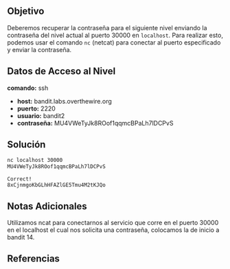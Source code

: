 ## Objetivo
Deberemos recuperar la contraseña para el siguiente nivel enviando la contraseña del nivel actual al puerto 30000 en `localhost`. Para realizar esto, podemos usar el comando `nc` (netcat) para conectar al puerto especificado y enviar la contraseña.

## Datos de Acceso al Nivel
 **comando:** ssh
- **host:** bandit.labs.overthewire.org
- **puerto:** 2220
- **usuario:** bandit2
- **contraseña:** MU4VWeTyJk8ROof1qqmcBPaLh7lDCPvS

## Solución
```bash
nc localhost 30000
MU4VWeTyJk8ROof1qqmcBPaLh7lDCPvS
```
```text
Correct!
8xCjnmgoKbGLhHFAZlGE5Tmu4M2tKJQo
```


## Notas Adicionales
Utilizamos ncat para conectarnos al servicio que corre en el puerto 30000 en el localhost el cual nos solicita una contraseña, colocamos la de inicio a bandit 14.

## Referencias